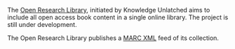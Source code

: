 The [Open Research Library](https://openresearchlibrary.org/home), initiated by Knowledge Unlatched aims to include all open access book content in a single online library. The project is still under development.

The Open Research Library publishes a [MARC XML](https://openresearchlibrary.org/metadata-info) feed of its collection.